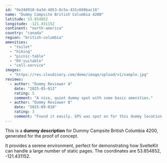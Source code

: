 ```yaml
---
id: "9e248910-ba3d-4853-8c5a-431c660bac16"
name: "Dummy Campsite British Columbia 4200"
latitude: 53.854852
longitude: -121.431152
continent: "north-america"
country: "canada"
region: "british-columbia"
amenities:
  - "toilet"
  - "hiking"
  - "picnic-table"
  - "RV-suitable"
  - "cell-service"
images:
  - "https://res.cloudinary.com/demo/image/upload/v1/sample.jpg"
reviews:
  - author: "Dummy Reviewer A"
    date: "2025-05-013"
    rating: 5
    comment: "A nice, quiet dummy spot with some basic amenities."
  - author: "Dummy Reviewer B"
    date: "2025-09-010"
    rating: 3
    comment: "Found it easily. GPS was spot on for this dummy location."
---
```


This is a **dummy description** for Dummy Campsite British Columbia 4200, generated for the proof of concept.

It provides a serene environment, perfect for demonstrating how SvelteKit can handle a large number of static pages. The coordinates are 53.854852, -121.431152.

